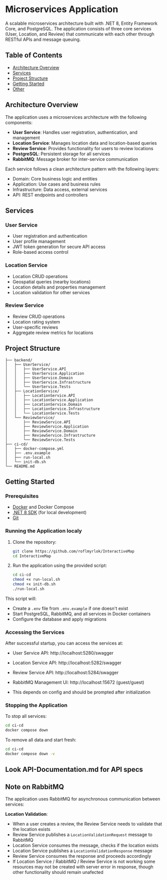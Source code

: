 # Microservices Application

A scalable microservices architecture built with .NET 8, Entity Framework Core, and PostgreSQL. The application consists of three core services (User, Location, and Review) that communicate with each other through RESTful APIs and message queuing.

## Table of Contents

- [Architecture Overview](https://github.com/roflmyrlok/InteractiveMap/new/main?filename=README.md#architecture-overview)
- [Services](https://github.com/roflmyrlok/InteractiveMap/new/main?filename=README.md#services)
- [Project Structure](https://github.com/roflmyrlok/InteractiveMap/new/main?filename=README.md#project-structure)
- [Getting Started](https://github.com/roflmyrlok/InteractiveMap/new/main?filename=README.md#getting-started)
- [Other](https://github.com/roflmyrlok/InteractiveMap/new/main?filename=README.md#look-api-documentationmd-for-api-specs)

## Architecture Overview

The application uses a microservices architecture with the following components:

- **User Service**: Handles user registration, authentication, and management
- **Location Service**: Manages location data and location-based queries
- **Review Service**: Provides functionality for users to review locations
- **PostgreSQL**: Persistent storage for all services
- **RabbitMQ**: Message broker for inter-service communication

Each service follows a clean architecture pattern with the following layers:
- Domain: Core business logic and entities
- Application: Use cases and business rules
- Infrastructure: Data access, external services
- API: REST endpoints and controllers

## Services

### User Service
- User registration and authentication
- User profile management
- JWT token generation for secure API access
- Role-based access control

### Location Service
- Location CRUD operations
- Geospatial queries (nearby locations)
- Location details and properties management
- Location validation for other services

### Review Service
- Review CRUD operations
- Location rating system
- User-specific reviews
- Aggregate review metrics for locations

## Project Structure

```
├── backend/
│   ├── UserService/
│   │   ├── UserService.API
│   │   ├── UserService.Application
│   │   ├── UserService.Domain
│   │   ├── UserService.Infrastructure
│   │   └── UserService.Tests
│   ├── LocationService/
│   │   ├── LocationService.API
│   │   ├── LocationService.Application
│   │   ├── LocationService.Domain
│   │   ├── LocationService.Infrastructure
│   │   └── LocationService.Tests
│   └── ReviewService/
│       ├── ReviewService.API
│       ├── ReviewService.Application
│       ├── ReviewService.Domain
│       ├── ReviewService.Infrastructure
│       └── ReviewService.Tests
├── ci-cd/
│   ├── docker-compose.yml
│   ├── .env.example
│   ├── run-local.sh
│   └── init-db.sh
└── README.md
```

## Getting Started

### Prerequisites

- [Docker](https://www.docker.com/products/docker-desktop/) and Docker Compose
- [.NET 8 SDK](https://dotnet.microsoft.com/download/dotnet/8.0) (for local development)
- [Git](https://git-scm.com/downloads)

### Running the Application localy

1. Clone the repository:
   ```bash
   git clone https://github.com/roflmyrlok/InteractiveMap
   cd InteractiveMap
   ```

2. Run the application using the provided script:
   ```bash
   cd ci-cd
   chmod +x run-local.sh
   chmod +x init-db.sh
   ./run-local.sh
   ```

This script will:
- Create a `.env` file from `.env.example` if one doesn't exist
- Start PostgreSQL, RabbitMQ, and all services in Docker containers
- Configure the database and apply migrations

### Accessing the Services

After successful startup, you can access the services at:

- User Service API: http://localhost:5280/swagger
- Location Service API: http://localhost:5282/swagger
- Review Service API: http://localhost:5284/swagger
- RabbitMQ Management UI: http://localhost:15672 (guest/guest)

- This depends on config and should be prompted after initialization

### Stopping the Application

To stop all services:

```bash
cd ci-cd
docker compose down
```

To remove all data and start fresh:

```bash
cd ci-cd
docker compose down -v
```


## Look API-Documentation.md for API specs

## Note on RabbitMQ

The application uses RabbitMQ for asynchronous communication between services:

 **Location Validation**:
   - When a user creates a review, the Review Service needs to validate that the location exists
   - Review Service publishes a `LocationValidationRequest` message to RabbitMQ
   - Location Service consumes the message, checks if the location exists
   - Location Service publishes a `LocationValidationResponse` message
   - Review Service consumes the response and proceeds accordingly
   - If Location Service / RabbitMQ / Review Service is not working some resources may not be created with server error in response, though other functionality should remain unafected
